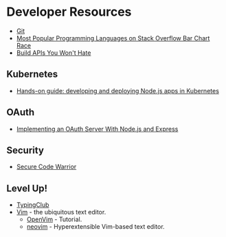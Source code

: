 # Developer Resources

* [Git](Git.md)
* [Most Popular Programming Languages on Stack Overflow Bar Chart Race](https://www.youtube.com/watch?v=cKzP61Gjf00)
* [Build APIs You Won't Hate](https://leanpub.com/build-apis-you-wont-hate)

## Kubernetes

* [Hands-on guide: developing and deploying Node.js apps in Kubernetes](https://learnk8s.io/nodejs-kubernetes-guide/)

## OAuth

* [Implementing an OAuth Server With Node.js and Express](http://thecodebarbarian.com/oauth-with-node-js-and-express.html)

## Security

* [Secure Code Warrior](https://securecodewarrior.com/)

## Level Up!

* [TypingClub](https://www.typingclub.com/)
* [Vim](https://www.vim.org/) - the ubiquitous text editor.
  * [OpenVim](https://www.openvim.com/) - Tutorial.
  * [neovim](https://neovim.io/) - Hyperextensible Vim-based text editor.
